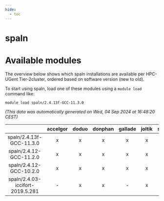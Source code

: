 ```yaml
---
hide:
  - toc
---
```


spaln
=====

# Available modules


The overview below shows which spaln installations are available per HPC-UGent Tier-2cluster, ordered based on software version (new to old).

To start using spaln, load one of these modules using a `module load` command like:

```shell
module load spaln/2.4.13f-GCC-11.3.0
```

*(This data was automatically generated on Wed, 04 Sep 2024 at 16:48:20 CEST)*  

| |accelgor|doduo|donphan|gallade|joltik|shinx|skitty|
| :---: | :---: | :---: | :---: | :---: | :---: | :---: | :---: |
|spaln/2.4.13f-GCC-11.3.0|x|x|x|x|x|-|x|
|spaln/2.4.12-GCC-11.2.0|x|x|x|x|x|-|x|
|spaln/2.4.12-GCC-10.2.0|x|x|x|x|x|-|x|
|spaln/2.4.03-iccifort-2019.5.281|-|x|x|-|x|-|x|
